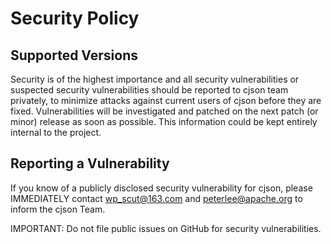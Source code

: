 # Security Policy

## Supported Versions

Security is of the highest importance and all security vulnerabilities or suspected security vulnerabilities should be reported to cjson team privately, to minimize attacks against current users of cjson before they are fixed. Vulnerabilities will be investigated and patched on the next patch (or minor) release as soon as possible. This information could be kept entirely internal to the project.

## Reporting a Vulnerability

If you know of a publicly disclosed security vulnerability for cjson, please IMMEDIATELY contact wp_scut@163.com and peterlee@apache.org to inform the cjson Team.

IMPORTANT: Do not file public issues on GitHub for security vulnerabilities.
